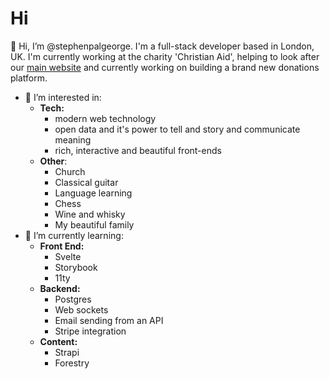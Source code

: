 # Hi

👋 Hi, I’m @stephenpalgeorge. I'm a full-stack developer based in London, UK. I'm currently working at the charity 'Christian Aid', helping to look after our [main website](https://www.christianaid.org.uk) and currently working on building a brand new donations platform.

- 👀 I’m interested in:
  - **Tech:**
    - modern web technology
    - open data and it's power to tell and story and communicate meaning
    - rich, interactive and beautiful front-ends
  - **Other**:
    - Church
    - Classical guitar
    - Language learning
    - Chess
    - Wine and whisky
    - My beautiful family
- 🌱 I’m currently learning:
  - **Front End:**
    - Svelte
    - Storybook
    - 11ty
  - **Backend:**
    - Postgres
    - Web sockets
    - Email sending from an API
    - Stripe integration
  - **Content:**
    - Strapi
    - Forestry
